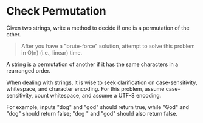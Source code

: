 # Check Permutation

Given two strings, write a method to decide if one is a permutation of the other.

> After you have a "brute-force" solution, attempt to solve this problem in O(n) (i.e., linear) time.

A string is a permutation of another if it has the same characters in a rearranged order.

When dealing with strings, it is wise to seek clarification on case-sensitivity, whitespace, and character encoding. For this problem, assume case-sensitivity, count whitespace, and assume a UTF-8 encoding. 

For example, inputs "dog" and "god" should return true, while "God" and "dog" should return false; "dog " and "god" should also return false.


